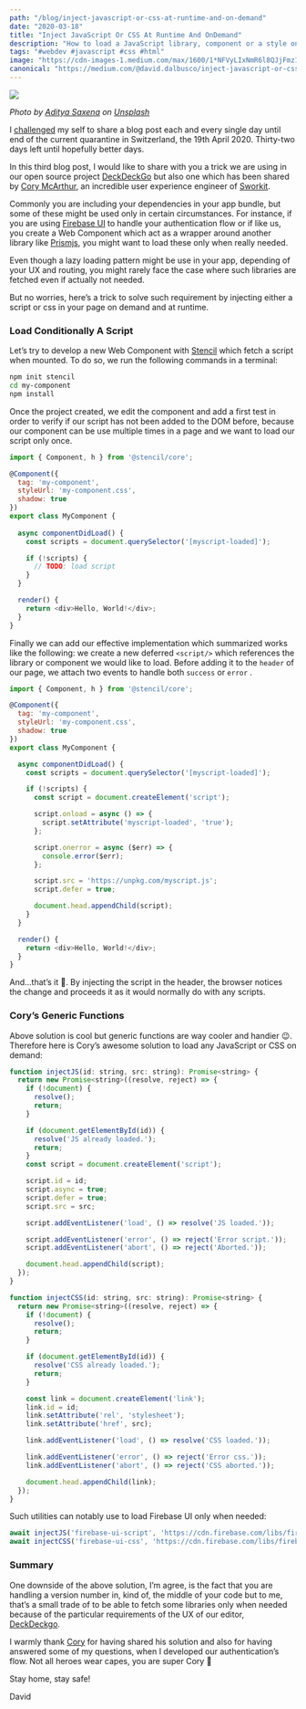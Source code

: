 ```yaml
---
path: "/blog/inject-javascript-or-css-at-runtime-and-on-demand"
date: "2020-03-18"
title: "Inject JavaScript Or CSS At Runtime And OnDemand"
description: "How to load a JavaScript library, component or a style only when you really need it #OneTrickADay-32"
tags: "#webdev #javascript #css #html"
image: "https://cdn-images-1.medium.com/max/1600/1*NFVyLIxNmR6l8QJjFmzIpg.png"
canonical: "https://medium.com/@david.dalbusco/inject-javascript-or-css-at-runtime-and-on-demand-dd89c109c6b3"
---
```


![](https://cdn-images-1.medium.com/max/1600/1*NFVyLIxNmR6l8QJjFmzIpg.png)

*Photo by [Aditya Saxena](https://unsplash.com/@adityaries?utm_source=unsplash&utm_medium=referral&utm_content=creditCopyText) on [Unsplash](https://unsplash.com/?utm_source=unsplash&utm_medium=referral&utm_content=creditCopyText)*

I [challenged](https://daviddalbusco.com/blog/how-to-call-the-service-worker-from-the-web-app-context) my self to share a blog post each and every single day until end of the current quarantine in Switzerland, the 19th April 2020. Thirty-two days left until hopefully better days.

In this third blog post, I would like to share with you a trick we are using in our open source project [DeckDeckGo](https://deckdeckgo.com) but also one which has been shared by [Cory McArthur](https://twitter.com/Corysmc), an incredible user experience engineer of [Sworkit](https://sworkit.com).

Commonly you are including your dependencies in your app bundle, but some of these might be used only in certain circumstances. For instance, if you are using [Firebase UI](https://github.com/firebase/firebaseui-web) to handle your authentication flow or if like us, you create a Web Component which act as a wrapper around another library like [Prismjs](https://prismjs.com), you might want to load these only when really needed.

Even though a lazy loading pattern might be use in your app, depending of your UX and routing, you might rarely face the case where such libraries are fetched even if actually not needed.

But no worries, here’s a trick to solve such requirement by injecting either a script or css in your page on demand and at runtime.

### Load Conditionally A Script

Let’s try to develop a new Web Component with [Stencil](https://stenciljs.com) which fetch a script when mounted. To do so, we run the following commands in a terminal:

```bash
npm init stencil
cd my-component
npm install
```

Once the project created, we edit the component and add a first test in order to verify if our script has not been added to the DOM before, because our component can be use multiple times in a page and we want to load our script only once.

```javascript
import { Component, h } from '@stencil/core';

@Component({
  tag: 'my-component',
  styleUrl: 'my-component.css',
  shadow: true
})
export class MyComponent {
  
  async componentDidLoad() {
    const scripts = document.querySelector('[myscript-loaded]');

    if (!scripts) {
      // TODO: load script
    }
  }

  render() {
    return <div>Hello, World!</div>;
  }
}
```

Finally we can add our effective implementation which summarized works like the following: we create a new deferred `<script/>` which references the library or component we would like to load. Before adding it to the `header` of our page, we attach two events to handle both `success` or `error` .

```javascript
import { Component, h } from '@stencil/core';

@Component({
  tag: 'my-component',
  styleUrl: 'my-component.css',
  shadow: true
})
export class MyComponent {

  async componentDidLoad() {
    const scripts = document.querySelector('[myscript-loaded]');

    if (!scripts) {
      const script = document.createElement('script');

      script.onload = async () => {
        script.setAttribute('myscript-loaded', 'true');
      };

      script.onerror = async ($err) => {
        console.error($err);
      };

      script.src = 'https://unpkg.com/myscript.js';
      script.defer = true;

      document.head.appendChild(script);
    }
  }

  render() {
    return <div>Hello, World!</div>;
  }
}
```

And…that’s it 🎉. By injecting the script in the header, the browser notices the change and proceeds it as it would normally do with any scripts.

### Cory’s Generic Functions

Above solution is cool but generic functions are way cooler and handier 😉. Therefore here is Cory’s awesome solution to load any JavaScript or CSS on demand:

```javascript
function injectJS(id: string, src: string): Promise<string> {
  return new Promise<string>((resolve, reject) => {
    if (!document) {
      resolve();
      return;
    }

    if (document.getElementById(id)) {
      resolve('JS already loaded.');
      return;
    }
    const script = document.createElement('script');

    script.id = id;
    script.async = true;
    script.defer = true;
    script.src = src;

    script.addEventListener('load', () => resolve('JS loaded.'));

    script.addEventListener('error', () => reject('Error script.'));
    script.addEventListener('abort', () => reject('Aborted.'));

    document.head.appendChild(script);
  });
}

function injectCSS(id: string, src: string): Promise<string> {
  return new Promise<string>((resolve, reject) => {
    if (!document) {
      resolve();
      return;
    }

    if (document.getElementById(id)) {
      resolve('CSS already loaded.');
      return;
    }

    const link = document.createElement('link');
    link.id = id;
    link.setAttribute('rel', 'stylesheet');
    link.setAttribute('href', src);

    link.addEventListener('load', () => resolve('CSS loaded.'));

    link.addEventListener('error', () => reject('Error css.'));
    link.addEventListener('abort', () => reject('CSS aborted.'));

    document.head.appendChild(link);
  });
}
```

Such utilities can notably use to load Firebase UI only when needed:

```javascript
await injectJS('firebase-ui-script', 'https://cdn.firebase.com/libs/firebaseui/4.0.0/firebaseui.js');
await injectCSS('firebase-ui-css', 'https://cdn.firebase.com/libs/firebaseui/4.0.0/firebaseui.css');
```

### Summary

One downside of the above solution, I’m agree, is the fact that you are handling a version number in, kind of, the middle of your code but to me, that’s a small trade of to be able to fetch some libraries only when needed because of the particular requirements of the UX of our editor, [DeckDeckgo](https://deckdeckgo.com).

I warmly thank [Cory](https://twitter.com/Corysmc) for having shared his solution and also for having answered some of my questions, when I developed our authentication’s flow. Not all heroes wear capes, you are super Cory 🙏

Stay home, stay safe!

David
